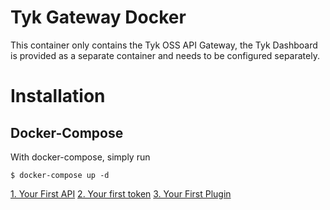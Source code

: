 Tyk Gateway Docker
=================================

This container only contains the Tyk OSS API Gateway, the Tyk Dashboard is provided as a separate container and needs to be configured separately.


# Installation


## Docker-Compose

With docker-compose, simply run 
```
$ docker-compose up -d
```

[1. Your First API](get-started/your-first-api.md)
[2. Your first token](get-started/your-first-token.md)
[3. Your First Plugin](get-started/your-first-plugin.md)
